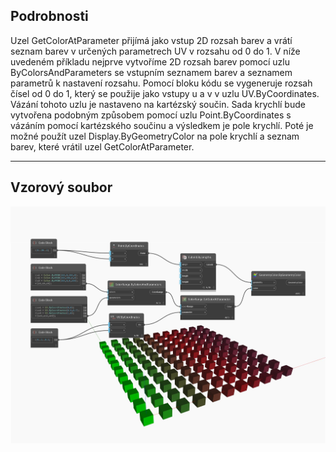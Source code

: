## Podrobnosti
Uzel GetColorAtParameter přijímá jako vstup 2D rozsah barev a vrátí seznam barev v určených parametrech UV v rozsahu od 0 do 1. V níže uvedeném příkladu nejprve vytvoříme 2D rozsah barev pomocí uzlu ByColorsAndParameters se vstupním seznamem barev a seznamem parametrů k nastavení rozsahu. Pomocí bloku kódu se vygeneruje rozsah čísel od 0 do 1, který se použije jako vstupy u a v v uzlu UV.ByCoordinates. Vázání tohoto uzlu je nastaveno na kartézský součin. Sada krychlí bude vytvořena podobným způsobem pomocí uzlu Point.ByCoordinates s vázáním pomocí kartézského součinu a výsledkem je pole krychlí. Poté je možné použít uzel Display.ByGeometryColor na pole krychlí a seznam barev, které vrátil uzel GetColorAtParameter.
___
## Vzorový soubor

![GetColorAtParameter](./DSCore.ColorRange.GetColorAtParameter_img.jpg)

